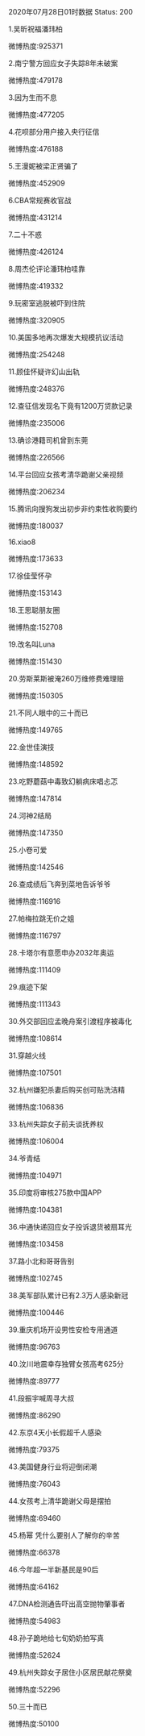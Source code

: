 2020年07月28日01时数据
Status: 200

1.吴昕祝福潘玮柏

微博热度:925371

2.南宁警方回应女子失踪8年未破案

微博热度:479178

3.因为生而不息

微博热度:477205

4.花呗部分用户接入央行征信

微博热度:476188

5.王漫妮被梁正贤骗了

微博热度:452909

6.CBA常规赛收官战

微博热度:431214

7.二十不惑

微博热度:426124

8.周杰伦评论潘玮柏哇靠

微博热度:419332

9.玩密室逃脱被吓到住院

微博热度:320905

10.美国多地再次爆发大规模抗议活动

微博热度:254248

11.顾佳怀疑许幻山出轨

微博热度:248376

12.查征信发现名下竟有1200万贷款记录

微博热度:235006

13.确诊港籍司机曾到东莞

微博热度:226566

14.平台回应女孩考清华跪谢父亲视频

微博热度:206234

15.腾讯向搜狗发出初步非约束性收购要约

微博热度:180037

16.xiao8

微博热度:173633

17.徐佳莹怀孕

微博热度:153143

18.王思聪朋友圈

微博热度:152708

19.改名叫Luna

微博热度:151430

20.劳斯莱斯被淹260万维修费难理赔

微博热度:150305

21.不同人眼中的三十而已

微博热度:149765

22.金世佳演技

微博热度:148592

23.吃野蘑菇中毒致幻躺病床唱忐忑

微博热度:147814

24.河神2结局

微博热度:147350

25.小卷可爱

微博热度:142546

26.查成绩后飞奔到菜地告诉爷爷

微博热度:116916

27.帕梅拉跳无价之姐

微博热度:116797

28.卡塔尔有意愿申办2032年奥运

微博热度:111409

29.痕迹下架

微博热度:111343

30.外交部回应孟晚舟案引渡程序被毒化

微博热度:108614

31.穿越火线

微博热度:107501

32.杭州嫌犯杀妻后购买创可贴洗洁精

微博热度:106836

33.杭州失踪女子前夫谈抚养权

微博热度:106004

34.爷青结

微博热度:104971

35.印度将审核275款中国APP

微博热度:104381

36.中通快递回应女子投诉退货被扇耳光

微博热度:103458

37.路小北和哥哥告别

微博热度:102745

38.美军部队累计已有2.3万人感染新冠

微博热度:100446

39.重庆机场开设男性安检专用通道

微博热度:96763

40.汶川地震幸存独臂女孩高考625分

微博热度:89777

41.段振宇喊周寻大叔

微博热度:86290

42.东京4天小长假超千人感染

微博热度:79375

43.美国健身行业将迎倒闭潮

微博热度:76043

44.女孩考上清华跪谢父母是摆拍

微博热度:69460

45.杨幂 凭什么要别人了解你的辛苦

微博热度:66378

46.今年超一半新基民是90后

微博热度:64162

47.DNA检测通告吓出高空抛物肇事者

微博热度:54983

48.孙子跪地给七旬奶奶拍写真

微博热度:52624

49.杭州失踪女子居住小区居民献花祭奠

微博热度:52296

50.三十而已

微博热度:50100

